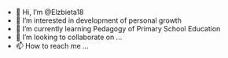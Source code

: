 - 👋 Hi, I’m @Elzbieta18
- 👀 I’m interested in development of personal growth
- 🌱 I’m currently learning Pedagogy of Primary School Education
- 💞️ I’m looking to collaborate on ...
- 📫 How to reach me ...

<!---
Elzbieta18/Elzbieta18 is a ✨ special ✨ repository because its `README.md` (this file) appears on your GitHub profile.
You can click the Preview link to take a look at your changes.
--->
